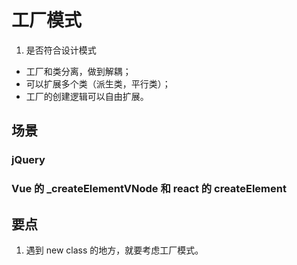 # 工厂模式

1. 是否符合设计模式

- 工厂和类分离，做到解耦；
- 可以扩展多个类（派生类，平行类）；
- 工厂的创建逻辑可以自由扩展。

## 场景

### jQuery

### Vue 的 \_createElementVNode 和 react 的 createElement

## 要点

1. 遇到 new class 的地方，就要考虑工厂模式。
